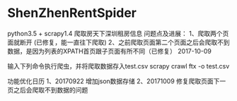# ShenZhenRentSpider
python3.5 + scrapy1.4 爬取房天下深圳租房信息
问题点及进展：
1、爬取两个页面就断开 (已修复，能一直往下爬取)
2、之前爬取页面第二个页面之后会爬取不到数据，是因为列表的XPATH首页跟子页面有所不同（已修复） 2017-10-09

输入下列命令执行爬虫，并将爬取数据存入test.csv
scrapy crawl ftx -o test.csv

功能优化日历
1、20170922 增加json数据存储
2、20171009 修复爬取页面下一页之后会爬取不到数据的问题

